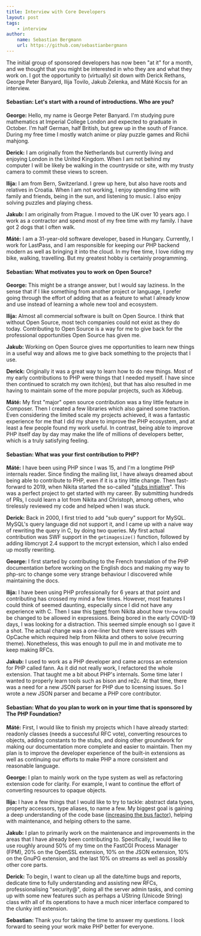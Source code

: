 ```yaml
---
title: Interview with Core Developers
layout: post
tags:
    - interview
author:
    name: Sebastian Bergmann
    url: https://github.com/sebastianbergmann
---
```


The initial group of sponsored developers has now been "at it" for a month, and we thought that you might be interested in who they are and what they work on. I got the opportunity to (virtually) sit down with Derick Rethans, George Peter Banyard, Ilija Tovilo, Jakub Zelenka, and Máté Kocsis for an interview.

#### **Sebastian:** Let's start with a round of introductions. Who are you?

**George:** Hello, my name is George Peter Banyard. I'm studying pure mathematics at Imperial College London and expected to graduate in October. I'm half German, half British, but grew up in the south of France. During my free time I mostly watch anime or play puzzle games and Richii mahjong.

**Derick:** I am originally from the Netherlands but currently living and enjoying London in the United Kingdom. When I am not behind my computer I will be likely be walking in the countryside or site, with my trusty camera to commit these views to screen.

**Ilija:**  I am from Bern, Switzerland. I grew up here, but also have roots and relatives in Croatia. When I am not working, I enjoy spending time with family and friends, being in the sun, and listening to music. I also enjoy solving puzzles and playing chess.

**Jakub:** I am originally from Prague. I moved to the UK over 10 years ago. I work as a contractor and spend most of my free time with my family. I have got 2 dogs that I often walk.

**Máté:** I am a 31-year-old software developer, based in Hungary. Currently, I work for LastPass, and I am responsible for keeping our PHP backend modern as well as bringing it into the cloud. In my free time, I love riding my bike, walking, travelling. But my greatest hobby is certainly programming.

#### **Sebastian:** What motivates you to work on Open Source?

**George:** This might be a strange answer, but I would say laziness. In the sense that if I like something from another project or language, I prefer going through the effort of adding that as a feature to what I already know and use instead of learning a whole new tool and ecosystem.

**Ilija:** Almost all commercial software is built on Open Source. I think that without Open Source, most tech companies could not exist as they do today. Contributing to Open Source is a way for me to give back for the professional opportunities Open Source has given me.

**Jakub:** Working on Open Source gives me opportunities to learn new things in a useful way and allows me to give back something to the projects that I use.

**Derick:** Originally it was a great way to learn how to do new things. Most of my early contributions to PHP were things that I needed myself. I have since then continued to scratch my own itch(es), but that has also resulted in me having to maintain some of the more popular projects, such as Xdebug.

**Máté:** My first "major" open source contribution was a tiny little feature in Composer. Then I created a few libraries which also gained some traction. Even considering the limited scale my projects achieved, it was a fantastic experience for me that I did my share to improve the PHP ecosystem, and at least a few people found my work useful. In contrast, being able to improve PHP itself day by day may make the life of millions of developers better, which is a truly satisfying feeling.

#### **Sebastian:** What was your first contribution to PHP?

**Máté:** I have been using PHP since I was 15, and I'm a longtime PHP internals reader. Since finding the mailing list, I have always dreamed about being able to contribute to PHP, even if it is a tiny little change. Then fast-forward to 2019, when Nikita started the so-called "[stubs initiative](https://externals.io/message/106522)". This was a perfect project to get started with my career. By submitting hundreds of PRs, I could learn a lot from Nikita and Christoph, among others, who tirelessly reviewed my code and helped when I was stuck.

**Derick:** Back in 2000, I first tried to add "sub query" support for MySQL. MySQL's query language did not support it, and I came up with a naive way of rewriting the query in C, by doing two queries. My first actual contribution was SWF support in the `getimagesize()` function, followed by adding libmcrypt 2.4 support to the mcrypt extension, which I also ended up mostly rewriting.

**George:** I first started by contributing to the French translation of the PHP documentation before working on the English docs and making my way to php-src to change some very strange behaviour I discovered while maintaining the docs.

**Ilija:** I have been using PHP professionally for 6 years at that point and contributing has crossed my mind a few times. However, most features I could think of seemed daunting, especially since I did not have any experience with C. Then I saw this [tweet](https://twitter.com/nikita_ppv/status/1240309838950866946) from Nikita about how `throw` could be changed to be allowed in expressions. Being bored in the early COVID-19 days, I was looking for a distraction. This seemed simple enough so I gave it a shot. The actual change was a one-liner but there were issues with OpCache which required help from Nikita and others to solve (recurring theme). Nonetheless, this was enough to pull me in and motivate me to keep making RFCs.

**Jakub:** I used to work as a PHP developer and came across an extension for PHP called fann. As it did not really work, I refactored the whole extension. That taught me a bit about PHP's internals. Some time later I wanted to properly learn tools such as bison and re2c. At that time, there was a need for a new JSON parser for PHP due to licensing issues. So I wrote a new JSON parser and became a PHP core contributor.

#### **Sebastian:** What do you plan to work on in your time that is sponsored by The PHP Foundation?

**Máté:** First, I would like to finish my projects which I have already started: readonly classes (needs a successful RFC vote), converting resources to objects, adding constants to the stubs, and doing other groundwork for making our documentation more complete and easier to maintain. Then my plan is to improve the developer experience of the built-in extensions as well as continuing our efforts to make PHP a more consistent and reasonable language.

**George:** I plan to mainly work on the type system as well as refactoring extension code for clarity. For example, I want to continue the effort of converting resources to opaque objects.

**Ilija:** I have a few things that I would like to try to tackle: abstract data types, property accessors, type aliases, to name a few. My biggest goal is gaining a deep understanding of the code base ([increasing the bus factor](https://blog.krakjoe.ninja/2021/05/avoiding-busses.html)), helping with maintenance, and helping others to the same.

**Jakub:** I plan to primarily work on the maintenance and improvements in the areas that I have already been contributing to. Specifically, I would like to use roughly around 50% of my time on the FastCGI Process Manager (FPM), 20% on the OpenSSL extension, 10% on the JSON extension, 10% on the GnuPG extension, and the last 10% on streams as well as possibly other core parts.

**Derick:** To begin, I want to clean up all the date/time bugs and reports, dedicate time to fully understanding and assisting new RFCs, professionalising "security@", doing all the server admin tasks, and coming up with some new features such as perhaps a UString (Unicode String) class with all of its operations to have a much nicer interface compared to the clunky intl extension.

**Sebastian:** Thank you for taking the time to answer my questions. I look forward to seeing your work make PHP better for everyone.
